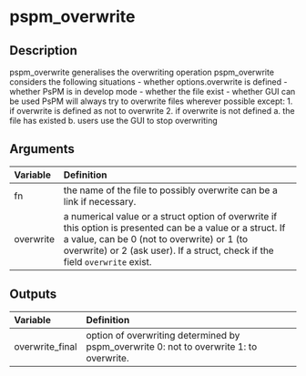 # pspm_overwrite
## Description
pspm_overwrite generalises the overwriting operation pspm_overwrite considers the following situations - whether options.overwrite is defined - whether PsPM is in develop mode - whether the file exist - whether GUI can be used PsPM will always try to overwrite files wherever possible except: 1. if overwrite is defined as not to overwrite 2. if overwrite is not defined a. the file has existed b. users use the GUI to stop overwriting

## Arguments
| Variable | Definition |
|:--|:--|
| fn | the name of the file to possibly overwrite can be a link if necessary. |
| overwrite | a numerical value or a struct option of overwrite if this option is presented can be a value or a struct. If a value, can be 0 (not to overwrite) or 1 (to overwrite) or 2 (ask user). If a struct, check if the field `overwrite` exist. |

## Outputs
| Variable | Definition |
|:--|:--|
| overwrite_final | option of overwriting determined by pspm_overwrite 0: not to overwrite 1: to overwrite. |

